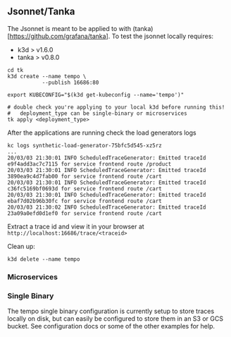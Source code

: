## Jsonnet/Tanka

The Jsonnet is meant to be applied to with (tanka)[https://github.com/grafana/tanka].  To test the jsonnet locally requires:

- k3d > v1.6.0
- tanka > v0.8.0

```
cd tk
k3d create --name tempo \
           --publish 16686:80

export KUBECONFIG="$(k3d get-kubeconfig --name='tempo')"

# double check you're applying to your local k3d before running this!
#   deployment_type can be single-binary or microservices
tk apply <deployment_type>
```

After the applications are running check the load generators logs

```
kc logs synthetic-load-generator-75bfc5d545-xz5rz
...
20/03/03 21:30:01 INFO ScheduledTraceGenerator: Emitted traceId e9f4add3ac7c7115 for service frontend route /product
20/03/03 21:30:01 INFO ScheduledTraceGenerator: Emitted traceId 3890ea9c4d7fab00 for service frontend route /cart
20/03/03 21:30:01 INFO ScheduledTraceGenerator: Emitted traceId c36fc5169bf0693d for service frontend route /cart
20/03/03 21:30:01 INFO ScheduledTraceGenerator: Emitted traceId ebaf7d02b96b30fc for service frontend route /cart
20/03/03 21:30:02 INFO ScheduledTraceGenerator: Emitted traceId 23a09a0efd0d1ef0 for service frontend route /cart
```

Extract a trace id and view it in your browser at `http://localhost:16686/trace/<traceid>`

Clean up:
```
k3d delete --name tempo
```

### Microservices

### Single Binary
The tempo single binary configuration is currently setup to store traces locally on disk, but can easily be configured to 
store them in an S3 or GCS bucket.  See configuration docs or some of the other examples for help.
